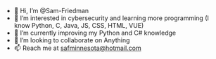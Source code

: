 - 👋 Hi, I’m @Sam-Friedman
- 👀 I’m interested in cybersecurity and learning more programming (I know Python, C, Java, JS, CSS, HTML, VUE)
- 🌱 I’m currently improving my Python and C# knowledge
- 💞️ I’m looking to collaborate on Anything
- 📫 Reach me at safminnesota@hotmail.com

<!---
Sam-Friedman/Sam-Friedman is a ✨ special ✨ repository because its `README.md` (this file) appears on your GitHub profile.
You can click the Preview link to take a look at your changes.
--->
